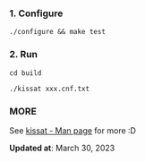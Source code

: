 <h3> 1. Configure </h3>

`./configure && make test`

<h3> 2. Run </h3>

`cd build`

`./kissat xxx.cnf.txt` 

<h3> MORE </h3>

See [kissat - Man page](https://www.mankier.com/1/kissat) for more :D

**Updated at**: March 30, 2023